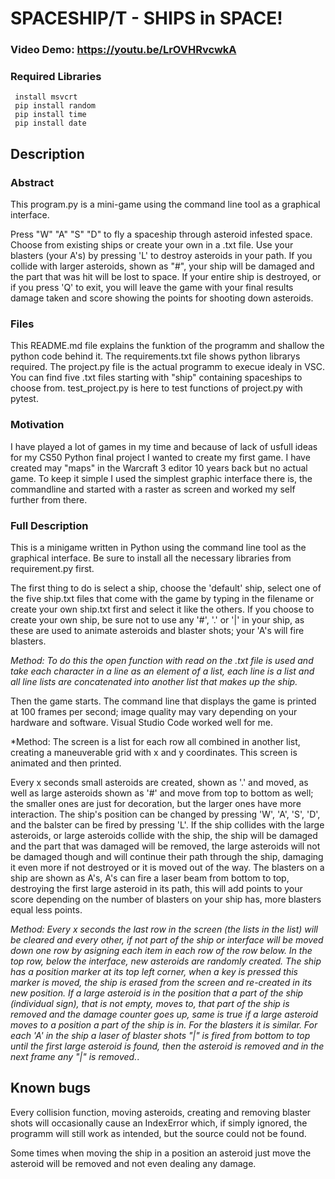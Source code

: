 # SPACESHIP/T - SHIPS in SPACE!
### Video Demo: <https://youtu.be/LrOVHRvcwkA>
### Required Libraries


```
 install msvcrt
 pip install random
 pip install time
 pip install date
```
## Description
### Abstract

This program.py is a mini-game using the command line tool as a graphical interface.

Press "W" "A" "S" "D" to fly a spaceship through asteroid infested space. Choose from existing ships or create your own in a .txt file. Use your blasters (your A's) by pressing 'L' to destroy asteroids in your path. If you collide with larger asteroids, shown as "#", your ship will be damaged and the part that was hit will be lost to space. If your entire ship is destroyed, or if you press 'Q' to exit, you will leave the game with your final results damage taken and score showing the points for shooting down asteroids.


### Files
This README.md file explains the funktion of the programm and shallow the python code behind it.
The requirements.txt file shows python librarys required.
The project.py file is the actual programm to execue idealy in VSC.
You can find five .txt files starting with "ship" containing spaceships to choose from.
test_project.py is here to test functions of project.py with pytest.


### Motivation
I have played a lot of games in my time and because of lack of usfull ideas for my CS50 Python final project I wanted to create my first game. I have created may "maps" in the Warcraft 3 editor 10 years back but no actual game. To keep it simple I used the simplest graphic interface there is, the commandline and started with a raster as screen and worked my self further from there.


### Full Description
This is a minigame written in Python using the command line tool as the graphical interface.
Be sure to install all the necessary libraries from requirement.py first.

The first thing to do is select a ship, choose the 'default' ship, select one of the five ship.txt files that come with the game by typing in the filename or create your own ship.txt first and select it like the others. If you choose to create your own ship, be sure not to use any '#', '.' or '|' in your ship, as these are used to animate asteroids and blaster shots; your 'A's will fire blasters.

*Method:
To do this the open function with read on the .txt file is used and take each character in a line as an element of a list, each line is a list and all line lists are concatenated into another list that makes up the ship.*


Then the game starts. The command line that displays the game is printed at 100 frames per second; image quality may vary depending on your hardware and software. Visual Studio Code worked well for me.

*Method:
The screen is a list for each row all combined in another list, creating a maneuverable grid with x and y coordinates. This screen is animated and then printed.


Every x seconds small asteroids are created, shown as '.' and moved, as well as large asteroids shown as '#' and move from top to bottom as well; the smaller ones are just for decoration, but the larger ones have more interaction.
The ship's position can be changed by pressing 'W', 'A', 'S', 'D', and the balster can be fired by pressing 'L'. If the ship collides with the large asteroids, or large asteroids collide with the ship, the ship will be damaged and the part that was damaged will be removed, the large asteroids will not be damaged though and will continue their path through the ship, damaging it even more if not destroyed or it is moved out of the way. The blasters on a ship are shown as A's, A's can fire a laser beam from bottom to top, destroying the first large asteroid in its path, this will add points to your score depending on the number of blasters on your ship has, more blasters equal less points.

*Method:
Every x seconds the last row in the screen (the lists in the list) will be cleared and every other, if not part of the ship or interface will be moved down one row by asigning each item in each row of the row below. In the top row, below the interface, new asteroids are randomly created.
The ship has a position marker at its top left corner, when a key is pressed this marker is moved, the ship is erased from the screen and re-created in its new position.
If a large asteroid is in the position that a part of the ship (individual sign), that is not empty, moves to, that part of the ship is removed and the damage counter goes up, same is true if a large asteroid moves to a position a part of the ship is in.
For the blasters it is similar. For each 'A' in the ship a laser of blaster shots "|" is fired from bottom to top until the first large asteroid is found, then the asteroid is removed and in the next frame any "|" is removed.*.


## Known bugs
Every collision function, moving asteroids, creating and removing blaster shots will occasionally cause an IndexError which, if simply ignored, the programm will still work as intended, but the source could not be found.

Some times when moving the ship in a position an asteroid just move the asteroid will be removed and not even dealing any damage.
